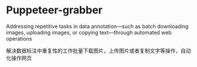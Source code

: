 # Puppeteer-grabber
Addressing repetitive tasks in data annotation—such as batch downloading images, uploading images, or copying text—through automated web operations

解决数据标注中重复性的工作批量下载图片，上传图片或者复制文字等操作，自动化操作网页
